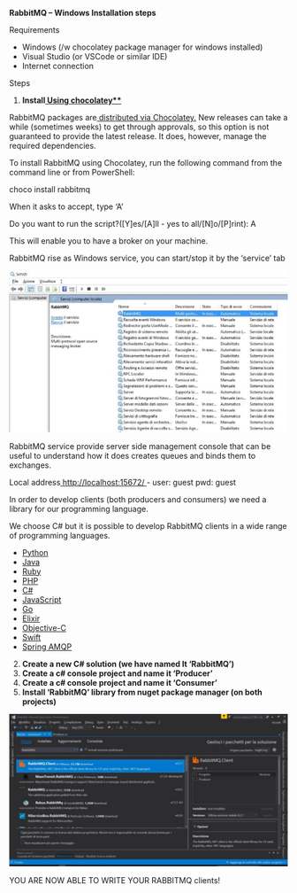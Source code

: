 ﻿**RabbitMQ – Windows Installation steps** 

Requirements 

- Windows (/w chocolatey package manager for windows installed) 
- Visual Studio (or VSCode or similar IDE) 
- Internet connection 

Steps 

1. **Install[ Using chocolatey** ](https://www.rabbitmq.com/install-windows.html#chocolatey)**

RabbitMQ packages are[ distributed via Chocolatey.](https://chocolatey.org/packages/rabbitmq) New releases can take a while (sometimes weeks) to get through approvals, so this option is not guaranteed to provide the latest release. It does, however, manage the required dependencies. 

To install RabbitMQ using Chocolatey, run the following command from the command line or from PowerShell: 

choco install rabbitmq 

When it asks to accept, type ‘A’ 

Do you want to run the script?([Y]es/[A]ll - yes to all/[N]o/[P]rint): A 

This will enable you to have a broker on your machine. 

RabbitMQ rise as Windows service, you can start/stop it by the ‘service’ tab 

![](Aspose.Words.3b6298e9-ab60-46c1-8294-c9382381d2dd.001.jpeg)

RabbitMQ service provide server side management console that can be useful to understand how it does creates queues and binds them to exchanges. 

Local address[ http://localhost:15672/ ](http://localhost:15672/)- user: guest pwd: guest 

In order to develop clients (both producers and consumers) we need a library for our programming language. 

We choose C# but it is possible to develop RabbitMQ clients in a wide range of programming languages. 

- [Python ](https://www.rabbitmq.com/tutorials/tutorial-five-python.html)
- [Java ](https://www.rabbitmq.com/tutorials/tutorial-five-java.html)
- [Ruby ](https://www.rabbitmq.com/tutorials/tutorial-five-ruby.html)
- [PHP ](https://www.rabbitmq.com/tutorials/tutorial-five-php.html)
- [C# ](https://www.rabbitmq.com/tutorials/tutorial-five-dotnet.html)
- [JavaScript ](https://www.rabbitmq.com/tutorials/tutorial-five-javascript.html)
- [Go ](https://www.rabbitmq.com/tutorials/tutorial-five-go.html)
- [Elixir ](https://www.rabbitmq.com/tutorials/tutorial-five-elixir.html)
- [Objective-C ](https://www.rabbitmq.com/tutorials/tutorial-five-objectivec.html)
- [Swift ](https://www.rabbitmq.com/tutorials/tutorial-five-swift.html)
- [Spring AMQP ](https://www.rabbitmq.com/tutorials/tutorial-five-spring-amqp.html)
2. **Create a new C# solution (we have named It ‘RabbitMQ’)** 
2. **Create a c# console project and name it ‘Producer’** 
2. **Create a c# console project and name it ‘Consumer’** 
5. **Install ‘RabbitMQ’ library from nuget package manager (on both projects)** 

![](Aspose.Words.3b6298e9-ab60-46c1-8294-c9382381d2dd.002.jpeg)

  YOU ARE NOW ABLE TO WRITE YOUR RABBITMQ clients! 
